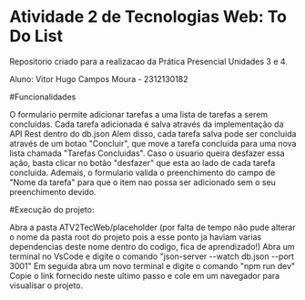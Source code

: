 # Atividade 2 de Tecnologias Web: To Do List
Repositorio criado para a realizacao da Prática Presencial Unidades 3 e 4.

Aluno: Vitor Hugo Campos Moura - 2312130182

#Funcionalidades

O formulario permite adicionar tarefas a uma lista de tarefas a serem concluidas.
Cada tarefa adicionada é salva através da implementação da API Rest dentro do db.json
Alem disso, cada tarefa salva pode ser concluida através de um botao "Concluir", que move a tarefa concluida para uma nova lista chamada "Tarefas Concluidas". Caso o usuario queira desfazer essa ação, basta clicar no botão "desfazer" que esta ao lado de cada tarefa concluida.
Ademais, o formulario valida o preenchimento do campo de "Nome da tarefa" para que o item nao possa ser adicionado sem o seu preenchimento devido.

#Execução do projeto:

Abra a pasta ATV2TecWeb/placeholder (por falta de tempo não pude alterar o nome da pasta root do projeto pois a esse ponto ja haviam varias dependencias deste nome dentro do codigo, fica de aprendizado!)
Abra um terminal no VsCode e digite o comando "json-server --watch db.json --port 3001"
Em seguida abra um novo terminal e digite o comando "npm run dev"
Copie o link fornecido neste ultimo passo e cole em um navegador para visualisar o projeto.
